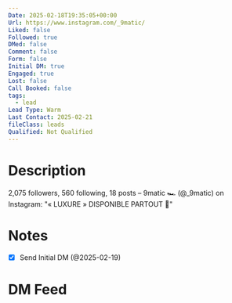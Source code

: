 ```yaml
---
Date: 2025-02-18T19:35:05+00:00
Url: https://www.instagram.com/_9matic/
Liked: false
Followed: true
DMed: false
Comment: false
Form: false
Initial DM: true
Engaged: true
Lost: false
Call Booked: false
tags:
  - lead
Lead Type: Warm
Last Contact: 2025-02-21
fileClass: leads
Qualified: Not Qualified
---
```

# Description
2,075 followers, 560 following, 18 posts – 9matic 🏎️ (@_9matic) on Instagram: "« LUXURE » DISPONIBLE PARTOUT 💖"
# Notes
- [x] Send Initial DM (@2025-02-19)
# DM Feed